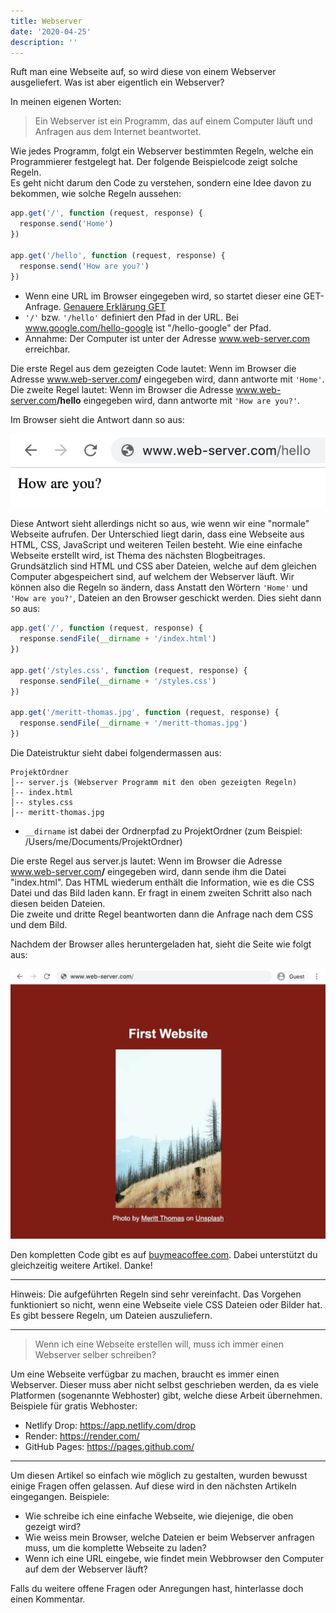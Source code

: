 ```yaml
---
title: Webserver
date: '2020-04-25'
description: ''
---
```


Ruft man eine Webseite auf, so wird diese von einem Webserver ausgeliefert. Was ist aber eigentlich ein Webserver?

In meinen eigenen Worten:

> Ein Webserver ist ein Programm, das auf einem Computer läuft und Anfragen aus dem Internet beantwortet.

Wie jedes Programm, folgt ein Webserver bestimmten Regeln, welche ein Programmierer festgelegt hat. Der folgende Beispielcode zeigt solche Regeln.<br />
Es geht nicht darum den Code zu verstehen, sondern eine Idee davon zu bekommen, wie solche Regeln aussehen:

```js
app.get('/', function (request, response) {
  response.send('Home')
})

app.get('/hello', function (request, response) {
  response.send('How are you?')
})
```

- Wenn eine URL im Browser eingegeben wird, so startet dieser eine GET-Anfrage. [Genauere Erklärung GET](https://developer.mozilla.org/de/docs/Web/HTTP/Methods/GET)
- `'/'` bzw. `'/hello'` definiert den Pfad in der URL. Bei www.google.com/hello-google ist "/hello-google" der Pfad.
- Annahme: Der Computer ist unter der Adresse www.web-server.com erreichbar.

Die erste Regel aus dem gezeigten Code lautet: Wenn im Browser die Adresse www.web-server.com<b>/</b> eingegeben wird, dann antworte mit `'Home'`.<br/>
Die zweite Regel lautet: Wenn im Browser die Adresse www.web-server.com<b>/hello</b> eingegeben wird, dann antworte mit `'How are you?'`.<br/>

Im Browser sieht die Antwort dann so aus:

![Browserfenster, welches die Wörter 'How are you?' anzeigt](./web-server-hello.jpg)

Diese Antwort sieht allerdings nicht so aus, wie wenn wir eine "normale" Webseite aufrufen. Der Unterschied liegt darin, dass eine Webseite aus HTML, CSS, JavaScript und weiteren Teilen besteht. Wie eine einfache Webseite erstellt wird, ist Thema des nächsten Blogbeitrages.<br />
Grundsätzlich sind HTML und CSS aber Dateien, welche auf dem gleichen Computer abgespeichert sind, auf welchem der Webserver läuft. Wir können also die Regeln so ändern, dass Anstatt den Wörtern `'Home'` und `'How are you?'`, Dateien an den Browser geschickt werden. Dies sieht dann so aus:

```js
app.get('/', function (request, response) {
  response.sendFile(__dirname + '/index.html')
})

app.get('/styles.css', function (request, response) {
  response.sendFile(__dirname + '/styles.css')
})

app.get('/meritt-thomas.jpg', function (request, response) {
  response.sendFile(__dirname + '/meritt-thomas.jpg')
})
```

Die Dateistruktur sieht dabei folgendermassen aus:

```
ProjektOrdner
│-- server.js (Webserver Programm mit den oben gezeigten Regeln)
│-- index.html
│-- styles.css
│-- meritt-thomas.jpg
```

- `__dirname` ist dabei der Ordnerpfad zu ProjektOrdner (zum Beispiel: /Users/me/Documents/ProjektOrdner)

Die erste Regel aus server.js lautet: Wenn im Browser die Adresse www.web-server.com<b>/</b> eingegeben wird, dann sende ihm die Datei "index.html". Das HTML wiederum enthält die Information, wie es die CSS Datei und das Bild laden kann. Er fragt in einem zweiten Schritt also nach diesen beiden Dateien.<br />
Die zweite und dritte Regel beantworten dann die Anfrage nach dem CSS und dem Bild.

Nachdem der Browser alles heruntergeladen hat, sieht die Seite wie folgt aus:

![Browserfenster, welches eine Webseite mit Titel und Bild anzeigt](./web-server-website.jpg)

Den kompletten Code gibt es auf <a href="https://www.buymeacoffee.com/l/webserver" target="_blank">buymeacoffee.com</a>. Dabei unterstützt du gleichzeitig weitere Artikel. Danke!

---

Hinweis: Die aufgeführten Regeln sind sehr vereinfacht. Das Vorgehen funktioniert so nicht, wenn eine Webseite viele CSS Dateien oder Bilder hat. Es gibt bessere Regeln, um Dateien auszuliefern.

---

> Wenn ich eine Webseite erstellen will, muss ich immer einen Webserver selber schreiben?

Um eine Webseite verfügbar zu machen, braucht es immer einen Webserver. Dieser muss aber nicht selbst geschrieben werden, da es viele Platformen (sogenannte Webhoster) gibt, welche diese Arbeit übernehmen. Beispiele für gratis Webhoster:

- Netlify Drop: https://app.netlify.com/drop
- Render: https://render.com/
- GitHub Pages: https://pages.github.com/

---

Um diesen Artikel so einfach wie möglich zu gestalten, wurden bewusst einige Fragen offen gelassen. Auf diese wird in den nächsten Artikeln eingegangen. Beispiele:

- Wie schreibe ich eine einfache Webseite, wie diejenige, die oben gezeigt wird?
- Wie weiss mein Browser, welche Dateien er beim Webserver anfragen muss, um die komplette Webseite zu laden?
- Wenn ich eine URL eingebe, wie findet mein Webbrowser den Computer auf dem der Webserver läuft?

Falls du weitere offene Fragen oder Anregungen hast, hinterlasse doch einen Kommentar.
